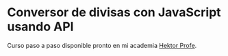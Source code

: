 # Conversor de divisas con JavaScript usando API

Curso paso a paso disponible pronto en mi academia [Hektor Profe](https://www.hektorprofe.net).
